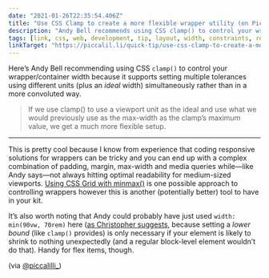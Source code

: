 ```yaml
---
date: "2021-01-26T22:35:54.406Z"
title: "Use CSS Clamp to create a more flexible wrapper utility (on Piccalilli)"
description: "Andy Bell recommends using CSS clamp() to control your wrapper/container width because it supports setting multiple tolerances using different units simultaneously rather than in a more convoluted way."
tags: [link, css, web, development, tip, layout, width, constraints, responsive, clamp]
linkTarget: "https://piccalil.li/quick-tip/use-css-clamp-to-create-a-more-flexible-wrapper-utility"
---
```

Here’s Andy Bell recommending using CSS `clamp()` to control your wrapper/container width because it supports setting multiple tolerances using different units (plus an _ideal_ width) simultaneously rather than in a more convoluted way.

> If we use clamp() to use a viewport unit as the ideal and use what we would previously use as the max-width as the clamp’s maximum value, we get a much more flexible setup.
---

This is pretty cool because I know from experience that coding responsive solutions for wrappers can be tricky and you can end up with a complex combination of padding, margin, max-width and media queries while—like Andy says—not always hitting optimal readability for medium-sized viewports. [Using CSS Grid with minmax()](https://fuzzylogic.me/posts/2020-11-17-breaking-out-with-css-grid-layout-on-cloudfourcom/) is one possible approach to controlling wrappers however this is another (potentially better) tool to have in your kit.

It’s also worth noting that Andy could probably have just used `width: min(90vw, 70rem)` here ([as Christopher suggests](https://twitter.com/c__beck/status/1351515957034889219), because setting a _lower bound_ (like `clamp()` provides) is only necessary if your element is likely to shrink to nothing unexpectedly (and a regular block-level element wouldn’t do that). Handy for flex items, though. 

(via [@piccalilli_](https://twitter.com/piccalilli_))

